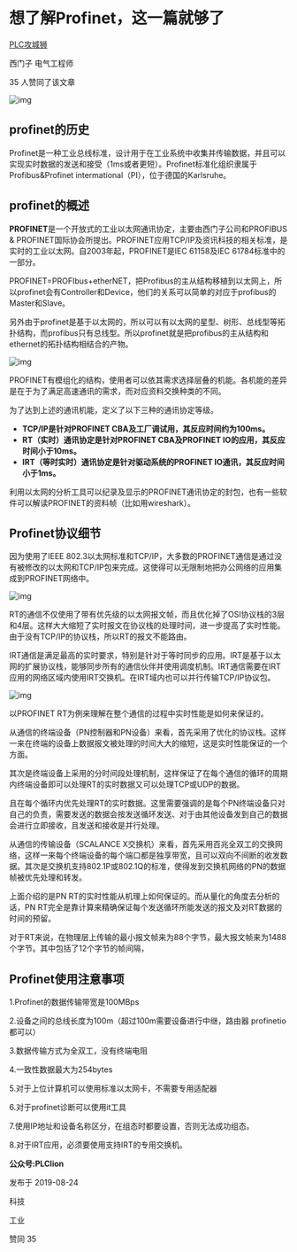 # 想了解Profinet，这一篇就够了

[PLC攻城狮](https://www.zhihu.com/people/plcengineer)

西门子 电气工程师



35 人赞同了该文章



![img](https://pic3.zhimg.com/80/v2-0efbe4c905ac978a0a45867c3b7ae7be_1440w.jpg)



## profinet的历史

Profinet是一种工业总线标准，设计用于在工业系统中收集并传输数据，并且可以实现实时数据的发送和接受（1ms或者更短）。Profinet标准化组织隶属于 Profibus&Profinet intermational（PI），位于德国的Karlsruhe。

## **profinet的概述**

**PROFINET**是一个开放式的工业以太网通讯协定，主要由西门子公司和PROFIBUS & PROFINET国际协会所提出。PROFINET应用TCP/IP及资讯科技的相关标准，是实时的工业以太网。自2003年起，PROFINET是IEC 61158及IEC 61784标准中的一部分。

PROFINET=PROFIbus+etherNET，把Profibus的主从结构移植到以太网上，所以profinet会有Controller和Device，他们的关系可以简单的对应于profibus的Master和Slave。

另外由于profinet是基于以太网的，所以可以有以太网的星型、树形、总线型等拓扑结构，而profibus只有总线型。所以profinet就是把profibus的主从结构和ethernet的拓扑结构相结合的产物。



![img](https://pic1.zhimg.com/80/v2-9ddee9b9e5ba46da28bc376b7f7684c0_1440w.jpg)



PROFINET有模组化的结构，使用者可以依其需求选择层叠的机能。各机能的差异是在于为了满足高速通讯的需求，而对应资料交换种类的不同。

为了达到上述的通讯机能，定义了以下三种的通讯协定等级。

- **TCP/IP是针对PROFINET CBA及工厂调试用，其反应时间约为100ms。**
- **RT（实时）通讯协定是针对PROFINET CBA及PROFINET IO的应用，其反应时间小于10ms。**
- **IRT（等时实时）通讯协定是针对驱动系统的PROFINET IO通讯，其反应时间小于1ms。**

利用以太网的分析工具可以纪录及显示的PROFINET通讯协定的封包，也有一些软件可以解读PROFINET的资料帧（比如用wireshark）。

## Profinet协议细节

因为使用了IEEE 802.3以太网标准和TCP/IP，大多数的PROFINET通信是通过没有被修改的以太网和TCP/IP包来完成。这使得可以无限制地把办公网络的应用集成到PROFINET网络中。



![img](https://pic1.zhimg.com/80/v2-9e672345f4b80dfbbc596c8f87d7e838_1440w.jpg)



RT的通信不仅使用了带有优先级的以太网报文帧，而且优化掉了OSI协议栈的3层和4层。这样大大缩短了实时报文在协议栈的处理时间，进一步提高了实时性能。由于没有TCP/IP的协议栈，所以RT的报文不能路由。

IRT通信是满足最高的实时要求，特别是针对于等时同步的应用。IRT是基于以太网的扩展协议栈，能够同步所有的通信伙伴并使用调度机制。IRT通信需要在IRT应用的网络区域内使用IRT交换机。在IRT域内也可以并行传输TCP/IP协议包。



![img](https://pic1.zhimg.com/80/v2-fe261e9ccfe8385eb72712376340502c_1440w.jpg)



以PROFINET RT为例来理解在整个通信的过程中实时性能是如何来保证的。

从通信的终端设备（PN控制器和PN设备）来看，首先采用了优化的协议栈。这样一来在终端的设备上数据报文被处理的时间大大的缩短，这是实时性能保证的一个方面。

其次是终端设备上采用的分时间段处理机制，这样保证了在每个通信的循环的周期内终端设备即可以处理RT的实时数据又可以处理TCP或UDP的数据。

且在每个循环内优先处理RT的实时数据。这里需要强调的是每个PN终端设备只对自己的负责，需要发送的数据会按发送循环发送、对于由其他设备发到自己的数据会进行立即接收，且发送和接收是并行处理。

从通信的传输设备（SCALANCE X交换机）来看，首先采用百兆全双工的交换网络，这样一来每个终端设备的每个端口都是独享带宽，且可以双向不间断的收发数据。其次是交换机支持802.1P或802.1Q的标准，使得发到交换机网络的PN的数据帧被优先处理和转发。

上面介绍的是PN RT的实时性能从机理上如何保证的。而从量化的角度去分析的话，PN RT完全是靠计算来精确保证每个发送循环所能发送的报文及对RT数据的时间的预留。

对于RT来说，在物理层上传输的最小报文帧来为88个字节，最大报文帧来为1488个字节。其中包括了12个字节的帧间隔，

## Profinet使用注意事项

1.Profinet的数据传输带宽是100MBps

2.设备之间的总线长度为100m（超过100m需要设备进行中继，路由器 profinetio 都可以）

3.数据传输方式为全双工，没有终端电阻

4.一致性数据最大为254bytes

5.对于上位计算机可以使用标准以太网卡，不需要专用适配器

6.对于profinet诊断可以使用it工具

7.使用IP地址和设备名称区分，在组态时都要设置，否则无法成功组态。

8.对于IRT应用，必须要使用支持IRT的专用交换机。



**公众号:PLClion**

发布于 2019-08-24

科技

工业

赞同 35